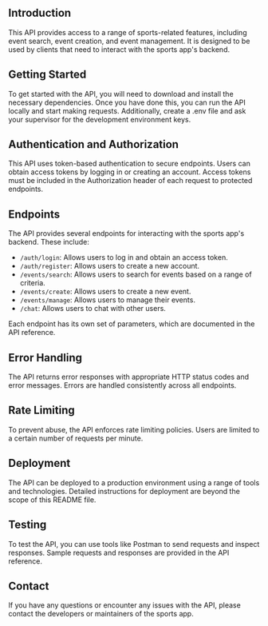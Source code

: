## Introduction

This API provides access to a range of sports-related features, including event search, event creation, and event management. It is designed to be used by clients that need to interact with the sports app's backend.

## Getting Started

To get started with the API, you will need to download and install the necessary dependencies. Once you have done this, you can run the API locally and start making requests. Additionally, create a .env file and ask your supervisor for the development environment keys.

## Authentication and Authorization

This API uses token-based authentication to secure endpoints. Users can obtain access tokens by logging in or creating an account. Access tokens must be included in the Authorization header of each request to protected endpoints.

## Endpoints

The API provides several endpoints for interacting with the sports app's backend. These include:

- `/auth/login`: Allows users to log in and obtain an access token.
- `/auth/register`: Allows users to create a new account.
- `/events/search`: Allows users to search for events based on a range of criteria.
- `/events/create`: Allows users to create a new event.
- `/events/manage`: Allows users to manage their events.
- `/chat`: Allows users to chat with other users.

Each endpoint has its own set of parameters, which are documented in the API reference.

## Error Handling

The API returns error responses with appropriate HTTP status codes and error messages. Errors are handled consistently across all endpoints.

## Rate Limiting

To prevent abuse, the API enforces rate limiting policies. Users are limited to a certain number of requests per minute.

## Deployment

The API can be deployed to a production environment using a range of tools and technologies. Detailed instructions for deployment are beyond the scope of this README file.

## Testing

To test the API, you can use tools like Postman to send requests and inspect responses. Sample requests and responses are provided in the API reference.

## Contact

If you have any questions or encounter any issues with the API, please contact the developers or maintainers of the sports app.